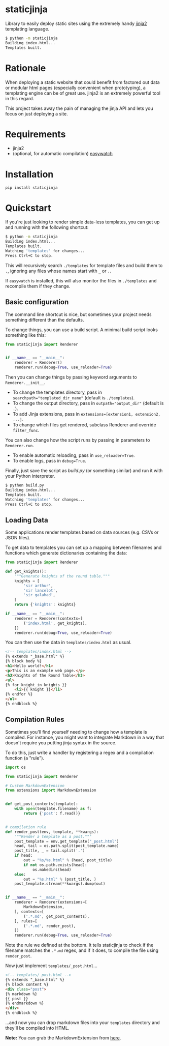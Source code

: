 
# staticjinja

Library to easily deploy static sites using the extremely handy [jinja2](http://jinja.pocoo.org/docs/) templating language.

```bash
$ python -m staticjinja
Building index.html...
Templates built.
```


# Rationale

When deploying a static website that could benefit from factored out data or modular html pages (especially convenient when prototyping), a templating engine can be of great use. jinja2 is an extremely powerful tool in this regard.

This project takes away the pain of managing the jinja API and lets you focus on just deploying a site.


# Requirements

* jinja2
* (optional, for automatic compilation) [easywatch](https://github.com/Ceasar/easywatch)


# Installation

`pip install staticjinja`


# Quickstart

If you're just looking to render simple data-less templates, you can get up and running with the following shortcut:

```bash
$ python -m staticjinja
Building index.html...
Templates built.
Watching 'templates' for changes...
Press Ctrl+C to stop.
```

This will recursively search `./templates` for template files and build them to `.`, ignoring any files whose names start with `_` or `.`.

If `easywatch` is installed, this will also monitor the files in `./templates` and recompile them if they change.

## Basic configuration

The command line shortcut is nice, but sometimes your project needs something different than the defaults.

To change things, you can use a build script. A minimal build script looks something like this:

```python
from staticjinja import Renderer


if __name__ == "__main__":
    renderer = Renderer()
    renderer.run(debug=True, use_reloader=True)
```

Then you can change things by passing keyword arguments to `Renderer.__init__`.

*   To change the templates directory, pass in `searchpath="templated_dir_name"` (default is `./templates`).
*   To change the output directory, pass in `outpath="output_dir"` (default is `.`).
*   To add Jinja extensions, pass in `extensions=[extension1, extension2, ...]`.
*   To change which files get rendered, subclass Renderer and override `filter_func`.

You can also change how the script runs by passing in parameters to `Renderer.run`.

*   To enable automatic reloading, pass in `use_reloader=True`.
*   To enable logs, pass in `debug=True`.
 
Finally, just save the script as _build.py_ (or something similar) and run it with your Python interpreter.

```bash
$ python build.py
Building index.html...
Templates built.
Watching 'templates' for changes...
Press Ctrl+C to stop.
```

## Loading Data

Some applications render templates based on data sources (e.g. CSVs or JSON files).

To get data to templates you can set up a mapping between filenames and functions which generate dictionaries containing the data:

```python
from staticjinja import Renderer

def get_knights():
    """Generate knights of the round table."""
    knights = [
        'sir arthur',
        'sir lancelot',
        'sir galahad',
    ]
    return {'knights': knights}

if __name__ == "__main__":
    renderer = Renderer(contexts=[
        ('index.html', get_knights),
    ])
    renderer.run(debug=True, use_reloader=True)
```

You can then use the data in `templates/index.html` as usual.

```html
<!-- templates/index.html -->
{% extends "_base.html" %}
{% block body %}
<h1>Hello world!</h1>
<p>This is an example web page.</p>
<h3>Knights of the Round Table</h3>
<ul>
{% for knight in knights }}
    <li>{{ knight }}</li>
{% endfor %}
</ul>
{% endblock %}
```

## Compilation Rules

Sometimes you'll find yourself needing to change how a template is compiled. For instance, you might want to integrate Markdown in a way that doesn't require you putting jinja syntax in the source.

To do this, just write a handler by registering a regex and a compilation function (a "rule").

```python
import os

from staticjinja import Renderer

# Custom MarkdownExtension
from extensions import MarkdownExtension


def get_post_contents(template):
    with open(template.filename) as f:
        return {'post': f.read()}


# compilation rule
def render_post(env, template, **kwargs):
    """Render a template as a post."""
    post_template = env.get_template("_post.html")
    head, tail = os.path.split(post_template.name)
    post_title, _ = tail.split('.')
    if head:
        out = "%s/%s.html" % (head, post_title)
        if not os.path.exists(head):
            os.makedirs(head)
    else:
    	out = "%s.html" % (post_title, )
    post_template.stream(**kwargs).dump(out)


if __name__ == "__main__":
    renderer = Renderer(extensions=[
        MarkdownExtension,
    ], contexts=[
        ('.*.md', get_post_contents),
    ], rules=[
        ('.*.md', render_post),
    ])
    renderer.run(debug=True, use_reloader=True)
```

Note the rule we defined at the bottom. It tells staticjinja to check if the filename matches the `.*.md` regex, and if it does, to compile the file using `render_post`.

Now just implement `templates/_post.html`...

```html
<!-- templates/_post.html -->
{% extends "_base.html" %}
{% block content %}
<div class="post">
{% markdown %}
{{ post }}
{% endmarkdown %}
</div>
{% endblock %}
```

...and now you can drop markdown files into your `templates` directory and they'll be compiled into HTML.

**Note:** You can grab the MarkdownExtension from [here](http://silas.sewell.org/blog/2010/05/10/jinja2-markdown-extension/).
